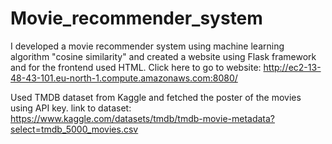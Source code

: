 # Movie_recommender_system
I developed a movie recommender system using machine learning algorithm "cosine similarity"  and created a website using Flask framework and for the frontend used HTML. Click here to go to website: http://ec2-13-48-43-101.eu-north-1.compute.amazonaws.com:8080/

Used TMDB dataset from Kaggle and fetched the poster of the movies using API key.
link to dataset: https://www.kaggle.com/datasets/tmdb/tmdb-movie-metadata?select=tmdb_5000_movies.csv

